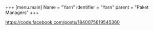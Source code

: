 +++
[menu.main]
Name = "Yarn"
identifier = "Yarn"
parent = "Paket Managers"
+++

https://code.facebook.com/posts/1840075619545360